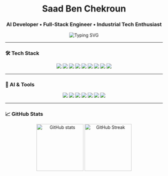 <h1 align="center">Saad Ben Chekroun</h1>
<h3 align="center">AI Developer • Full-Stack Engineer • Industrial Tech Enthusiast</h3>

<p align="center">
  <img src="https://readme-typing-svg.demolab.com?font=Fira+Code&duration=3000&pause=1000&center=true&vCenter=true&width=435&lines=Conversational+AI+%F0%9F%A7%A3;Real-Time+Speech+Apps+%F0%9F%94%8A;Sensor+Data+Analysis+%F0%9F%93%88;Industry+4.0+Integration+%F0%9F%9B%BD%EF%B8%8F" alt="Typing SVG" />
</p>

---

### 🛠️ Tech Stack

<p align="center">
  <img src="https://img.shields.io/badge/Python-3776AB?style=for-the-badge&logo=python&logoColor=white"/>
  <img src="https://img.shields.io/badge/JavaScript-F7DF1E?style=for-the-badge&logo=javascript&logoColor=black"/>
  <img src="https://img.shields.io/badge/PHP-777BB4?style=for-the-badge&logo=php&logoColor=white"/>
  <img src="https://img.shields.io/badge/Node.js-339933?style=for-the-badge&logo=nodedotjs&logoColor=white"/>
  <img src="https://img.shields.io/badge/Flask-000000?style=for-the-badge&logo=flask&logoColor=white"/>
  <img src="https://img.shields.io/badge/React-20232A?style=for-the-badge&logo=react&logoColor=61DAFB"/>
  <img src="https://img.shields.io/badge/Tailwind_CSS-38B2AC?style=for-the-badge&logo=tailwind-css&logoColor=white"/>
  <img src="https://img.shields.io/badge/GCP-4285F4?style=for-the-badge&logo=google-cloud&logoColor=white"/>
  <img src="https://img.shields.io/badge/Docker-2496ED?style=for-the-badge&logo=docker&logoColor=white"/>
</p>

---

### 🤖 AI & Tools

<p align="center">
  <img src="https://img.shields.io/badge/OpenAI-412991?style=for-the-badge&logo=openai&logoColor=white"/>
  <img src="https://img.shields.io/badge/Azure_Cognitive_Services-0078D4?style=for-the-badge&logo=microsoftazure&logoColor=white"/>
  <img src="https://img.shields.io/badge/Mistral-AI-ff8800?style=for-the-badge"/>
  <img src="https://img.shields.io/badge/Deepgram-000000?style=for-the-badge&logo=deepgram&logoColor=red"/>
  <img src="https://img.shields.io/badge/GROQ-ff5a5f?style=for-the-badge"/>
  <img src="https://img.shields.io/badge/Faiss-000000?style=for-the-badge"/>
  <img src="https://img.shields.io/badge/Twilio-F22F46?style=for-the-badge&logo=twilio&logoColor=white"/>
</p>

---

### 📈 GitHub Stats

<p align="center">
  <img src="https://github-readme-stats.vercel.app/api?username=saadbenchekroun&show_icons=true&theme=github_dark" alt="GitHub stats" height="150"/>
  <img src="https://github-readme-streak-stats.herokuapp.com/?user=saadbenchekroun&theme=github-dark&hide_border=true" alt="GitHub Streak" height="150"/>
</p>
